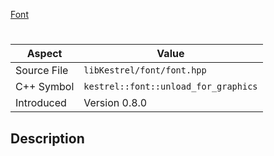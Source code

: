 [Font](index.md)
# 
| Aspect | Value |
| --- | --- |
| Source File | `libKestrel/font/font.hpp` |
| C++ Symbol | `kestrel::font::unload_for_graphics` |
| Introduced | Version 0.8.0 |
## Description
